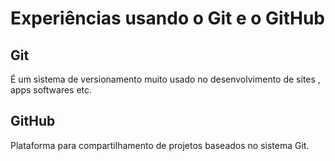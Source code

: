 # Experiências usando o Git e o GitHub 

## Git

É um sistema de versionamento muito usado no desenvolvimento de sites , apps softwares etc.

## GitHub

Plataforma para compartilhamento de projetos baseados no sistema Git.
